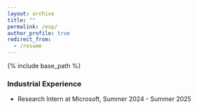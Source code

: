 ```yaml
---
layout: archive
title: ""
permalink: /exp/
author_profile: true
redirect_from:
  - /resume
---
```


{% include base_path %}

### Industrial Experience

* Research Intern at Microsoft, Summer 2024 - Summer 2025
